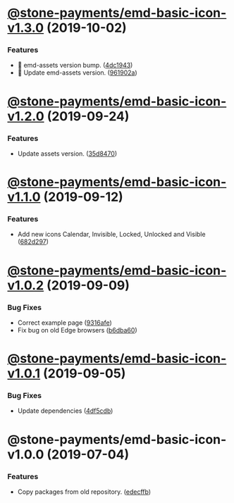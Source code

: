 # [@stone-payments/emd-basic-icon-v1.3.0](https://github.com/stone-payments/emerald-web-framework/compare/@stone-payments/emd-basic-icon-v1.2.0...@stone-payments/emd-basic-icon-v1.3.0) (2019-10-02)


### Features

* :construction: emd-assets version bump. ([4dc1943](https://github.com/stone-payments/emerald-web-framework/commit/4dc1943))
* :construction: Update emd-assets version. ([961902a](https://github.com/stone-payments/emerald-web-framework/commit/961902a))

# [@stone-payments/emd-basic-icon-v1.2.0](https://github.com/stone-payments/emerald-web-framework/compare/@stone-payments/emd-basic-icon-v1.1.0...@stone-payments/emd-basic-icon-v1.2.0) (2019-09-24)


### Features

* Update assets version. ([35d8470](https://github.com/stone-payments/emerald-web-framework/commit/35d8470))

# [@stone-payments/emd-basic-icon-v1.1.0](https://github.com/stone-payments/emerald-web-framework/compare/@stone-payments/emd-basic-icon-v1.0.2...@stone-payments/emd-basic-icon-v1.1.0) (2019-09-12)


### Features

* Add new icons Calendar, Invisible, Locked, Unlocked and Visible ([682d297](https://github.com/stone-payments/emerald-web-framework/commit/682d297))

# [@stone-payments/emd-basic-icon-v1.0.2](https://github.com/stone-payments/emerald-web-framework/compare/@stone-payments/emd-basic-icon-v1.0.1...@stone-payments/emd-basic-icon-v1.0.2) (2019-09-09)


### Bug Fixes

* Correct example page ([9316afe](https://github.com/stone-payments/emerald-web-framework/commit/9316afe))
* Fix bug on old Edge browsers ([b6dba60](https://github.com/stone-payments/emerald-web-framework/commit/b6dba60))

# [@stone-payments/emd-basic-icon-v1.0.1](https://github.com/stone-payments/emerald-web-framework/compare/@stone-payments/emd-basic-icon-v1.0.0...@stone-payments/emd-basic-icon-v1.0.1) (2019-09-05)


### Bug Fixes

* Update dependencies ([4df5cdb](https://github.com/stone-payments/emerald-web-framework/commit/4df5cdb))

# @stone-payments/emd-basic-icon-v1.0.0 (2019-07-04)


### Features

* Copy packages from old repository. ([edecffb](https://github.com/stone-payments/emerald-web-framework/commit/edecffb))
